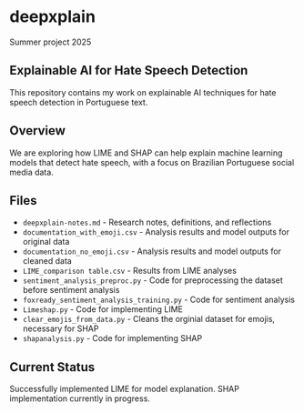 # deepxplain
Summer project 2025

## Explainable AI for Hate Speech Detection
This repository contains my work on explainable AI techniques for hate speech detection in Portuguese text.

## Overview
We are exploring how LIME and SHAP can help explain machine learning models that detect hate speech, with a focus on Brazilian Portuguese social media data.

## Files
- `deepxplain-notes.md` - Research notes, definitions, and reflections
- `documentation_with_emoji.csv` - Analysis results and model outputs for original data
- `documentation_no_emoji.csv` - Analysis results and model outputs for cleaned data
- `LIME_comparison table.csv` - Results from LIME analyses
- `sentiment_analysis_preproc.py` - Code for preprocessing the dataset before sentiment analysis
- `foxready_sentiment_analysis_training.py` - Code for sentiment analysis
- `Limeshap.py` - Code for implementing LIME
- `clear_emojis_from_data.py` - Cleans the orginial dataset for emojis, necessary for SHAP
- `shapanalysis.py` - Code for implementing SHAP


## Current Status
Successfully implemented LIME for model explanation. SHAP implementation currently in progress. 
